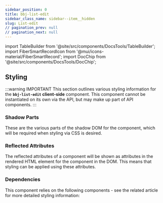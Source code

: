 ```yaml
---
sidebar_position: 0
title: bbj-list-edit
sidebar_class_name: sidebar--item__hidden
slug: List-edit
// pagination_prev: null
// pagination_next: null
---
```


import TableBuilder from '@site/src/components/DocsTools/TableBuilder';
import FiberSmartRecordIcon from '@mui/icons-material/FiberSmartRecord';
import DocChip from '@site/src/components/DocsTools/DocChip';

<DocChip tooltipText="This component will render with a shadow DOM, an API built into the browser that facilitates encapsulation." label="Shadow" target="_blank" clickable={false} iconName='shadow' />

<DocChip tooltipText="The name of the web component that will render in the DOM." label="bbj-list-edit" clickable={false} iconName='code'/>

## Styling

:::warning IMPORTANT
This section outlines various styling information for the **`bbj-list-edit` client-side** component. This component cannot be instantiated on its own via the API, but may make up part of API components.
:::

### Shadow Parts
These are the various parts of the shadow DOM for the component, which will be required when styling via CSS is desired.
<TableBuilder tag='bbj-list-edit' table="parts"/>



### Reflected Attributes

  The reflected attributes of a component will be shown as attributes in the rendered HTML element for the component in the DOM. This means that styling can be applied using these attributes.
  
  <TableBuilder tag='bbj-list-edit' table="reflects"/>

### Dependencies

  This component relies on the following components - see the related article for more detailed styling information:
  
  <TableBuilder tag='bbj-list-edit' table="dependencies"/>
